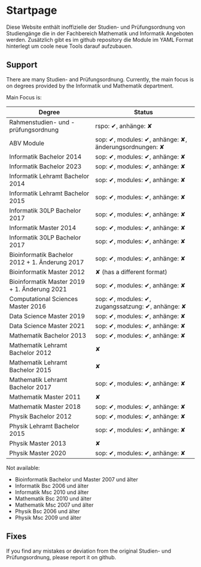 # Startpage

Diese Website enthält inoffizielle der Studien- und Prüfungsordnung von Studiengänge
die in der Fachbereich Mathematik und Informatik Angeboten werden. Zusätzlich gibt es im github repository die Module
im YAML Format hinterlegt um coole neue Tools darauf aufzubauen.


## Support
There are many Studien- and Prüfungsordnung.
Currently, the main focus is on degrees provided by the
Informatik und Mathematik department.

Main Focus is:

| Degree                                         | Status  |
|------------------------------------------------|---------|
|Rahmenstudien- und -prüfungsordnung             | rspo: ✔, anhänge: ✘ |
|ABV Module                                      | sop: ✔, modules: ✔, anhänge: ✘, änderungsordnungen: ✘ |
|Informatik Bachelor 2014                        | sop: ✔, modules: ✔, anhänge: ✘ |
|Informatik Bachelor 2023                        | sop: ✔, modules: ✔, anhänge: ✘ |
|Informatik Lehramt Bachelor 2014                | sop: ✔, modules: ✔, anhänge: ✘ |
|Informatik Lehramt Bachelor 2015                | sop: ✔, modules: ✔, anhänge: ✘ |
|Informatik 30LP Bachelor 2017                   | sop: ✔, modules: ✔, anhänge: ✘ |
|Informatik Master 2014                          | sop: ✔, modules: ✔, anhänge: ✘ |
|Informatik 30LP Bachelor 2017                   | sop: ✔, modules: ✔, anhänge: ✘ |
|Bioinformatik Bachelor 2012 + 1. Änderung 2017  | sop: ✔, modules: ✔, anhänge: ✘ |
|Bioinformatik Master 2012                       | ✘  (has a different format) |
|Bioinformatik Master 2019 + 1. Änderung 2021    | sop: ✔, modules: ✔, anhänge: ✘ |
|Computational Sciences Master 2016              | sop: ✔, modules: ✔, zugangssatzung: ✔, anhänge: ✘ |
|Data Science Master 2019                        | sop: ✔, modules: ✔, anhänge: ✘ |
|Data Science Master 2021                        | sop: ✔, modules: ✔, anhänge: ✘ |
|Mathematik Bachelor 2013                        | sop: ✔, modules: ✔, anhänge: ✘ |
|Mathematik Lehramt Bachelor 2012                | ✘       |
|Mathematik Lehramt Bachelor 2015                | ✘       |
|Mathematik Lehramt Bachelor 2017                | sop: ✔, modules: ✔, anhänge: ✘ |
|Mathematik Master 2011                          | ✘       |
|Mathematik Master 2018                          | sop: ✔, modules: ✔, anhänge: ✘ |
|Physik Bachelor 2012                            | sop: ✔, modules: ✔, anhänge: ✘ |
|Physik Lehramt Bachelor 2015                    | sop: ✔, modules: ✔, anhänge: ✘ |
|Physik Master 2013                              | ✘       |
|Physik Master 2020                              | sop: ✔, modules: ✔, anhänge: ✘ |




Not available:
  - Bioinformatik Bachelor und Master 2007 und älter
  - Informatik Bsc 2006 und älter
  - Informatik Msc 2010 und älter
  - Mathematik Bsc 2010 und älter
  - Mathematik Msc 2007 und älter
  - Physik Bsc 2006 und älter
  - Physik Msc 2009 und älter

## Fixes
If you find any mistakes or deviation from the original Studien- und Prüfungsordnung, please
report it on github.
